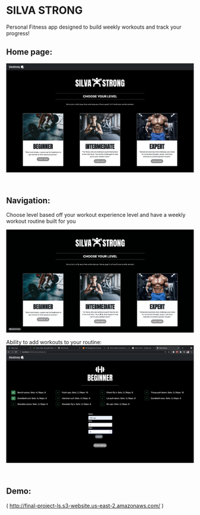 # SILVA STRONG

Personal Fitness app designed to build weekly workouts and track your progress!

## Home page:
![Screenshot](silvastrong.png)

<br>

## Navigation:

Choose level based off your workout experience level and have a weekly workout routine built for you

![Gif](gif1.gif)

Ability to add workouts to your routine:
![Gif](pic2.png)

<br>

## Demo:
( http://final-project-ls.s3-website.us-east-2.amazonaws.com/ )